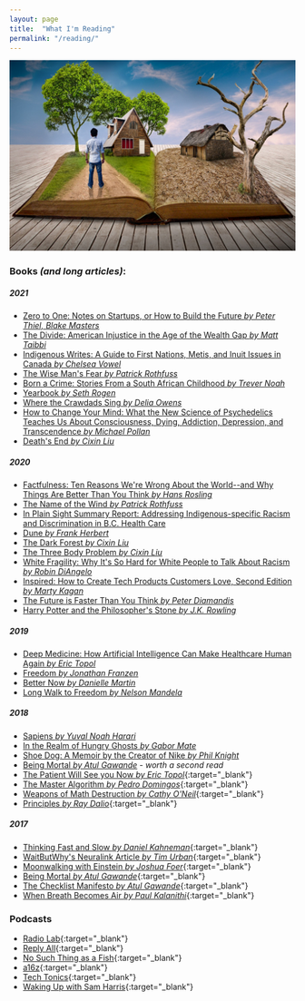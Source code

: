 ```yaml
---
layout: page
title:  "What I'm Reading"
permalink: "/reading/"
---
```


![books](/assets/images/blog/reading.jpg)

### Books *(and long articles)*:  

##### 2021  
* [Zero to One: Notes on Startups, or How to Build the Future *by Peter Thiel, Blake Masters*](https://www.goodreads.com/book/show/18050143-zero-to-one)  
* [The Divide: American Injustice in the Age of the Wealth Gap *by Matt Taibbi*](https://www.goodreads.com/book/show/17834864-the-divide)  
* [Indigenous Writes: A Guide to First Nations, Metis, and Inuit Issues in Canada *by Chelsea Vowel*](https://www.goodreads.com/en/book/show/30181589)  
* [The Wise Man's Fear *by Patrick Rothfuss*](https://www.goodreads.com/book/show/1215032.The_Wise_Man_s_Fear)  
* [Born a Crime: Stories From a South African Childhood *by Trever Noah*](https://www.goodreads.com/book/show/29780253-born-a-crime)  
* [Yearbook *by Seth Rogen*](https://www.goodreads.com/book/show/44678031-yearbook)  
* [Where the Crawdads Sing *by Delia Owens*](https://www.goodreads.com/book/show/36809135-where-the-crawdads-sing)   
* [How to Change Your Mind: What the New Science of Psychedelics Teaches Us About Consciousness, Dying, Addiction, Depression, and Transcendence *by Michael Pollan*](https://www.amazon.ca/Change-Your-Mind-Consciousness-Transcendence/dp/1594204225)  
* [Death's End *by Cixin Liu*](https://www.amazon.ca/Deaths-End-Cixin-Liu/dp/0765377101)   

##### 2020
* [Factfulness: Ten Reasons We're Wrong About the World--and Why Things Are Better Than You Think *by Hans Rosling*](https://www.amazon.ca/s?k=factfulness&crid=3MJ5M1VQRSG23&sprefix=oat+milk+earths%2Caps%2C313&ref=nb_sb_ss_ts-a-p_3_15)   
* [The Name of the Wind *by Patrick Rothfuss*](https://www.amazon.ca/Name-Wind-Kingkiller-Chronicle-Day/dp/0756404746)  
* [In Plain Sight Summary Report: Addressing Indigenous-specific Racism and Discrimination in B.C. Health Care](https://engage.gov.bc.ca/app/uploads/sites/613/2020/11/In-Plain-Sight-Summary-Report.pdf)  
* [Dune *by Frank Herbert*](https://www.amazon.ca/Dune-Frank-Herbert/dp/0441172717)  
* [The Dark Forest *by Cixin Liu*](https://www.amazon.ca/Dark-Forest-Cixin-Liu/dp/0765386690/ref=pd_lpo_14_t_2/143-9840121-8386001?_encoding=UTF8&pd_rd_i=0765386690&pd_rd_r=089fc0b5-76dd-4907-addb-7cd6b276e2a6&pd_rd_w=hs6dg&pd_rd_wg=tlrFm&pf_rd_p=256a14b6-93bc-4bcd-9f68-aea60d2878b9&pf_rd_r=6CXXBWCF07ZAEFY507B0&psc=1&refRID=6CXXBWCF07ZAEFY507B0)  
* [The Three Body Problem *by Cixin Liu*](https://www.amazon.ca/Three-Body-Problem-Cixin-Liu/dp/0765377063)  
* [White Fragility: Why It's So Hard for White People to Talk About Racism *by Robin DiAngelo*](https://www.amazon.ca/White-Fragility-People-About-Racism/dp/0807047414)  
* [Inspired: How to Create Tech Products Customers Love, Second Edition *by Marty Kagan*](https://www.amazon.ca/INSPIRED-Create-Tech-Products-Customers-ebook/dp/B077NRB36N)  
* [The Future is Faster Than You Think *by Peter Diamandis*](https://www.amazon.ca/Future-Faster-Than-You-Think/dp/1982109661)  
* [Harry Potter and the Philosopher's Stone *by J.K. Rowling*](https://www.amazon.ca/Harry-Potter-Philosophers-Stone-Rowling/dp/1408855895)  

##### 2019
* [Deep Medicine: How Artificial Intelligence Can Make Healthcare Human Again *by Eric Topol*](https://www.amazon.ca/Deep-Medicine-Artificial-Intelligence-Healthcare/dp/1541644638)  
* [Freedom *by Jonathan Franzen*](https://www.amazon.ca/Freedom-Jonathan-Franzen/dp/1554688833)  
* [Better Now *by Danielle Martin*](https://www.amazon.ca/Better-Now-Improve-Health-Canadians/dp/0735232598)  
* [Long Walk to Freedom *by Nelson Mandela*](https://www.amazon.ca/Long-Walk-Freedom-Autobiography-Mandela/dp/0316548189/ref=sr_1_1?keywords=long+walk+to+freedom&qid=1561918294&s=gateway&sr=8-1)

##### 2018   

* [Sapiens *by Yuval Noah Harari*](https://www.amazon.com/Sapiens-Humankind-Yuval-Noah-Harari/dp/0062316095)  
* [In the Realm of Hungry Ghosts *by Gabor Mate*](https://www.amazon.ca/Realm-Hungry-Ghosts-Encounters-Addiction/dp/0676977413)
* [Shoe Dog: A Memoir by the Creator of Nike *by Phil Knight*](https://www.amazon.ca/Shoe-Dog-Memoir-Creator-Nike/dp/1501135910)
* [Being Mortal *by Atul Gawande*](http://atulgawande.com/book/being-mortal/) - *worth a second read*
* [The Patient Will See you Now *by Eric Topol*](https://www.goodreads.com/book/show/22825546-the-patient-will-see-you-now){:target="_blank"}
* [The Master Algorithm *by Pedro Domingos*](https://www.goodreads.com/book/show/24612233-the-master-algorithm){:target="_blank"}
* [Weapons of Math Destruction *by Cathy O'Neil*](https://www.goodreads.com/book/show/28186015-weapons-of-math-destruction){:target="_blank"}
* [Principles *by Ray Dalio*](https://www.goodreads.com/book/show/12935037-principles){:target="_blank"}

##### 2017  

* [Thinking Fast and Slow *by Daniel Kahneman*](https://www.goodreads.com/book/show/11468377-thinking-fast-and-slow){:target="_blank"}
* [WaitButWhy's Neuralink Article *by Tim Urban*](https://waitbutwhy.com/2017/04/neuralink.html){:target="_blank"}
* [Moonwalking with Einstein *by Joshua Foer*](https://www.goodreads.com/book/show/6346975-moonwalking-with-einstein){:target="_blank"}
* [Being Mortal *by Atul Gawande*](http://atulgawande.com/book/being-mortal/){:target="_blank"}
* [The Checklist Manifesto *by Atul Gawande*](http://atulgawande.com/book/the-checklist-manifesto/){:target="_blank"}  
* [When Breath Becomes Air *by Paul Kalanithi*](https://www.goodreads.com/book/show/25899336-when-breath-becomes-air){:target="_blank"}

### Podcasts  

* [Radio Lab](http://www.radiolab.org/){:target="_blank"}
* [Reply All](https://www.gimletmedia.com/reply-all){:target="_blank"}
* [No Such Thing as a Fish](http://qi.com/podcast/){:target="_blank"}
* [a16z](https://a16z.com/podcasts/){:target="_blank"}
* [Tech Tonics](http://connectedsocialmedia.com/category/tech-tonics/){:target="_blank"}
* [Waking Up with Sam Harris](https://samharris.org/podcast/){:target="_blank"}

